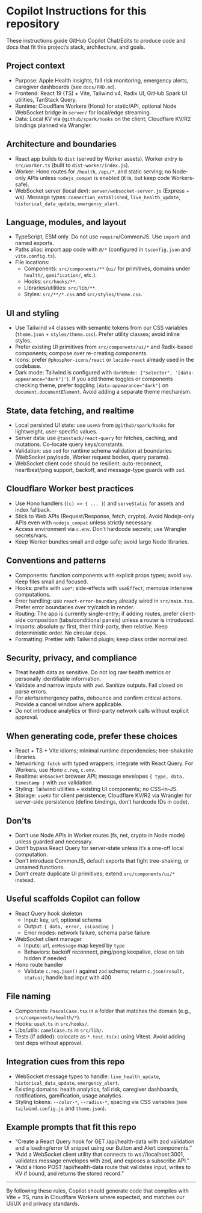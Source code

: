 # Copilot Instructions for this repository

These instructions guide GitHub Copilot Chat/Edits to produce code and docs that fit this project’s stack, architecture, and goals.

## Project context

- Purpose: Apple Health insights, fall risk monitoring, emergency alerts, caregiver dashboards (see `docs/PRD.md`).
- Frontend: React 19 (TS) + Vite, Tailwind v4, Radix UI, GitHub Spark UI utilities, TanStack Query.
- Runtime: Cloudflare Workers (Hono) for static/API, optional Node WebSocket bridge in `server/` for local/edge streaming.
- Data: Local KV via `@github/spark/hooks` on the client; Cloudflare KV/R2 bindings planned via Wrangler.

## Architecture and boundaries

- React app builds to `dist` (served by Worker assets). Worker entry is `src/worker.ts` (built to `dist-worker/index.js`).
- Worker: Hono routes for `/health`, `/api/*`, and static serving; no Node-only APIs unless `nodejs_compat` is enabled (it is, but keep code Workers-safe).
- WebSocket server (local dev): `server/websocket-server.js` (Express + ws). Message types: `connection_established`, `live_health_update`, `historical_data_update`, `emergency_alert`.

## Language, modules, and layout

- TypeScript, ESM only. Do not use `require`/CommonJS. Use `import` and named exports.
- Paths alias: import app code with `@/*` (configured in `tsconfig.json` and `vite.config.ts`).
- File locations:
  - Components: `src/components/**` (`ui/` for primitives, domains under `health/`, `gamification/`, etc.).
  - Hooks: `src/hooks/**`.
  - Libraries/utilities: `src/lib/**`.
  - Styles: `src/**/*.css` and `src/styles/theme.css`.

## UI and styling

- Use Tailwind v4 classes with semantic tokens from our CSS variables (`theme.json` + `styles/theme.css`). Prefer utility classes; avoid inline styles.
- Prefer existing UI primitives from `src/components/ui/*` and Radix-based components; compose over re-creating components.
- Icons: prefer `@phosphor-icons/react` or `lucide-react` already used in the codebase.
- Dark mode: Tailwind is configured with `darkMode: ["selector", '[data-appearance="dark"]']`. If you add theme toggles or components checking theme, prefer toggling `[data-appearance="dark"]` on `document.documentElement`. Avoid adding a separate theme mechanism.

## State, data fetching, and realtime

- Local persisted UI state: use `useKV` from `@github/spark/hooks` for lightweight, user-specific values.
- Server data: use `@tanstack/react-query` for fetches, caching, and mutations. Co-locate query keys/constants.
- Validation: use `zod` for runtime schema validation at boundaries (WebSocket payloads, Worker request bodies, query params).
- WebSocket client code should be resilient: auto-reconnect, heartbeat/ping support, backoff, and message-type guards with `zod`.

## Cloudflare Worker best practices

- Use Hono handlers (`(c) => { ... }`) and `serveStatic` for assets and index fallback.
- Stick to Web APIs (Request/Response, fetch, crypto). Avoid Nodejs-only APIs even with `nodejs_compat` unless strictly necessary.
- Access environment via `c.env`. Don’t hardcode secrets; use Wrangler secrets/vars.
- Keep Worker bundles small and edge-safe; avoid large Node libraries.

## Conventions and patterns

- Components: function components with explicit props types; avoid `any`. Keep files small and focused.
- Hooks: prefix with `use*`; side-effects with `useEffect`; memoize intensive computations.
- Error handling: use `react-error-boundary` already wired in `src/main.tsx`. Prefer error boundaries over try/catch in render.
- Routing: The app is currently single-entry; if adding routes, prefer client-side composition (tabs/conditional panels) unless a router is introduced.
- Imports: absolute `@/` first, then third-party, then relative. Keep deterministic order. No circular deps.
- Formatting: Prettier with Tailwind plugin; keep class order normalized.

## Security, privacy, and compliance

- Treat health data as sensitive. Do not log raw health metrics or personally identifiable information.
- Validate and narrow inputs with `zod`. Sanitize outputs. Fail closed on parse errors.
- For alerts/emergency paths, debounce and confirm critical actions. Provide a cancel window where applicable.
- Do not introduce analytics or third-party network calls without explicit approval.

## When generating code, prefer these choices

- React + TS + Vite idioms; minimal runtime dependencies; tree-shakable libraries.
- Networking: `fetch` with typed wrappers; integrate with React Query. For Workers, use Hono `c.req`, `c.env`.
- Realtime: `WebSocket` browser API; message envelopes `{ type, data, timestamp }` with `zod` validation.
- Styling: Tailwind utilities + existing UI components; no CSS-in-JS.
- Storage: `useKV` for client persistence; Cloudflare KV/R2 via Wrangler for server-side persistence (define bindings, don’t hardcode IDs in code).

## Don’ts

- Don’t use Node APIs in Worker routes (fs, net, crypto in Node mode) unless guarded and necessary.
- Don’t bypass React Query for server-state unless it’s a one-off local computation.
- Don’t introduce CommonJS, default exports that fight tree-shaking, or unnamed functions.
- Don’t create duplicate UI primitives; extend `src/components/ui/*` instead.

## Useful scaffolds Copilot can follow

- React Query hook skeleton
  - Input: key, url, optional schema
  - Output: `{ data, error, isLoading }`
  - Error modes: network failure, schema parse failure
- WebSocket client manager
  - Inputs: url, `onMessage` map keyed by `type`
  - Behaviors: backoff reconnect, ping/pong keepalive, close on tab hidden if needed
- Hono route handler
  - Validate `c.req.json()` against `zod` schema; return `c.json(result, status)`; handle bad input with 400

## File naming

- Components: `PascalCase.tsx` in a folder that matches the domain (e.g., `src/components/health/*`).
- Hooks: `useX.ts` in `src/hooks/`.
- Libs/utils: `camelCase.ts` in `src/lib/`.
- Tests (if added): colocate as `*.test.ts(x)` using Vitest. Avoid adding test deps without approval.

## Integration cues from this repo

- WebSocket message types to handle: `live_health_update`, `historical_data_update`, `emergency_alert`.
- Existing domains: health analytics, fall risk, caregiver dashboards, notifications, gamification, usage analytics.
- Styling tokens: `--color-*`, `--radius-*`, spacing via CSS variables (see `tailwind.config.js` and `theme.json`).

## Example prompts that fit this repo

- “Create a React Query hook for GET /api/health-data with zod validation and a loading/error UI snippet using our Button and Alert components.”
- “Add a WebSocket client utility that connects to ws://localhost:3001, validates message envelopes with zod, and exposes a subscribe API.”
- “Add a Hono POST /api/health-data route that validates input, writes to KV if bound, and returns the stored record.”

---

By following these rules, Copilot should generate code that compiles with Vite + TS, runs in Cloudflare Workers where expected, and matches our UI/UX and privacy standards.